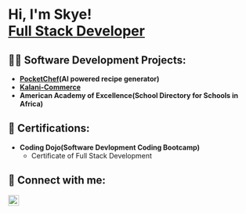 <h1>Hi, I'm Skye! <br/><a href="https://www.linkedin.com/in/skye-grossman-62039521b/">Full Stack Developer</a></h1>

<h2>👨‍💻 Software Development Projects:</h2>

- <b><a href="https://pocketchef.vercel.app/">PocketChef<a/>(AI powered recipe generator)</b>
- <b><a href="https://kalani-commerce-indol.vercel.app/">Kalani-Commerce</a></b>
- <b>American Academy of Excellence(School Directory for Schools in Africa)</b>

<h2>📜 Certifications:</h2>

- <b>Coding Dojo(Software Devlopment Coding Bootcamp)</b>
  - Certificate of Full Stack Development

<h2> 🤳 Connect with me:</h2>

[<img align="left" alt="JoshMadakor | LinkedIn" width="22px" src="https://cdn.jsdelivr.net/npm/simple-icons@v3/icons/linkedin.svg" />][linkedin]

[linkedin]: https://www.linkedin.com/in/skye-grossman-62039521b/

<!--
**joshmadakor1/joshmadakor1** is a ✨ _special_ ✨ repository because its `README.md` (this file) appears on your GitHub profile.

Here are some ideas to get you started:

- 🔭 I’m currently working on ...
- 🌱 I’m currently learning ...
- 👯 I’m looking to collaborate on ...
- 🤔 I’m looking for help with ...
- 💬 Ask me about ...
- 📫 How to reach me: ...
- 😄 Pronouns: ...
- ⚡ Fun fact: ...
-->
